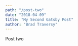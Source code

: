 ```yaml
---
path: "/post-two"
date: "2018-04-09"
title: "My Second Gatsby Post"
author: "Brad Traversy"
---
```


Post two
